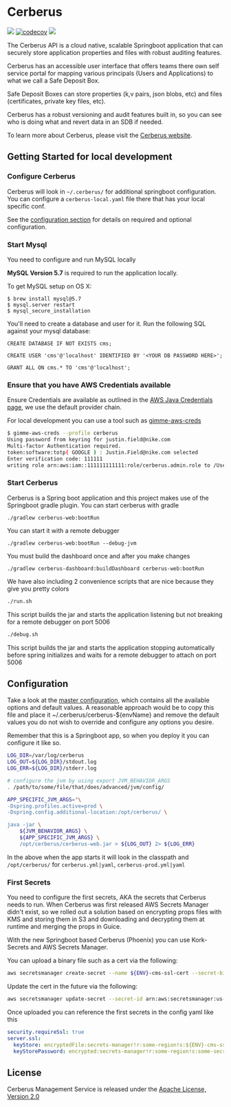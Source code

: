 # Cerberus

![][gh actions img]
[![codecov](https://codecov.io/gh/Nike-Inc/cerberus/branch/master/graph/badge.svg?token=oZ36lHQ97H)](https://codecov.io/gh/Nike-Inc/cerberus)
[![][license img]][license]

The Cerberus API is a cloud native, scalable Springboot application that can securely store application properties and files with robust auditing features.

Cerberus has an accessible user interface that offers teams there own self service portal for mapping various principals (Users and Applications) to what we call a Safe Deposit Box.

Safe Deposit Boxes can store properties (k,v pairs, json blobs, etc) and files (certificates, private key files, etc).

Cerberus has a robust versioning and audit features built in, so you can see who is doing what and revert data in an SDB if needed.

To learn more about Cerberus, please visit the [Cerberus website](http://engineering.nike.com/cerberus/).

## Getting Started for local development

### Configure Cerberus

Cerberus will look in `~/.cerberus/` for additional springboot configuration.
You can configure a `cerberus-local.yaml` file there that has your local specific conf.

See the [configuration section](#configuration) for details on required and optional configuration.

### Start Mysql

You need to configure and run MySQL locally

**MySQL Version 5.7** is required to run the application locally.

To get MySQL setup on OS X:

    $ brew install mysql@5.7
    $ mysql.server restart
    $ mysql_secure_installation

You'll need to create a database and user for it.  Run the following SQL against your mysql database:

    CREATE DATABASE IF NOT EXISTS cms;

    CREATE USER 'cms'@'localhost' IDENTIFIED BY '<YOUR DB PASSWORD HERE>';

    GRANT ALL ON cms.* TO 'cms'@'localhost';
    
### Ensure that you have AWS Credentials available

Ensure Credentials are available as outlined in the [AWS Java Credentials page](https://docs.aws.amazon.com/sdk-for-java/v1/developer-guide/credentials.html), we use the default provider chain.

For local development you can use a tool such as [gimme-aws-creds](https://github.com/Nike-Inc/gimme-aws-creds)

```bash
$ gimme-aws-creds --profile cerberus
Using password from keyring for justin.field@nike.com
Multi-factor Authentication required.
token:software:totp( GOOGLE ) : Justin.Field@nike.com selected
Enter verification code: 111111
writing role arn:aws:iam::111111111111:role/cerberus.admin.role to /Users/jfiel2/.aws/credentials
```
    
### Start Cerberus

Cerberus is a Spring boot application and this project makes use of the Springboot gradle plugin.
You can start cerberus with gradle

`./gradlew cerberus-web:bootRun`

You can start it with a remote debugger

`./gradlew cerberus-web:bootRun --debug-jvm`

You must build the dashboard once and after you make changes

`./gradlew cerberus-dashboard:buildDashboard cerberus-web:bootRun`

We have also including 2 convenience scripts that are nice because they give you pretty colors

```bash
./run.sh
```

This script builds the jar and starts the application listening but not breaking for a remote debugger on port 5006

```bash
./debug.sh
``` 

This script builds the jar and starts the application stopping automatically before spring initializes and waits for a remote debugger to attach on port 5006

## Configuration

Take a look at the [master configuration](cerberus-web/src/main/resources/cerberus.yaml), which contains all the available options and default values.
A reasonable approach would be to copy this file and place it ~/.cerberus/cerberus-${envName} and remove the default values you do not wish to override and configure any options you desire.

Remember that this is a Springboot app, so when you deploy it you can configure it like so.

```bash
LOG_DIR=/var/log/cerberus
LOG_OUT=${LOG_DIR}/stdout.log
LOG_ERR=${LOG_DIR}/stderr.log

# configure the jvm by using export JVM_BEHAVIOR_ARGS
. /path/to/some/file/that/does/advanced/jvm/config/

APP_SPECIFIC_JVM_ARGS="\
-Dspring.profiles.active=prod \
-Dspring.config.additional-location:/opt/cerberus/ \

java -jar \
    ${JVM_BEHAVIOR_ARGS} \
    ${APP_SPECIFIC_JVM_ARGS} \
    /opt/cerberus/cerberus-web.jar > ${LOG_OUT} 2> ${LOG_ERR}
```

In the above when the app starts it will look in the classpath and `/opt/cerberus/` for `cerberus.yml|yaml`, `cerberus-prod.yml|yaml`

### First Secrets

You need to configure the first secrets, AKA the secrets that Cerberus needs to run.
When Cerberus was first released AWS Secrets Manager didn't exist, so we rolled out a solution based on encrypting props 
files with KMS and storing them in S3 and downloading and decrypting them at runtime and merging the props in Guice.

With the new Springboot based Cerberus (Phoenix) you can use Kork-Secrets and AWS Secrets Manager.

You can upload a binary file such as a cert via the following:

```bash
aws secretsmanager create-secret --name ${ENV}-cms-ssl-cert --secret-binary fileb://path/to/your/ssl/cert.pfx
```

Update the cert in the future via the following:

```bash
aws secretsmanager update-secret --secret-id arn:aws:secretsmanager:us-west-2:111111:secret:${ENV}-cms-ssl-cert-xxxxx --secret-binary fileb://path/to/your/ssl/cert.pfx
```

Once uploaded you can reference the first secrets in the config yaml like this

```yaml
security.requireSsl: true
server.ssl:
  keyStore: encryptedFile:secrets-manager!r:some-region!s:${ENV}-cms-ssl-cert
  keyStorePassword: encrypted:secrets-manager!r:some-region!s:some-secret!k:some-key
```

## License

Cerberus Management Service is released under the [Apache License, Version 2.0](http://www.apache.org/licenses/LICENSE-2.0)

[gh actions img]:https://github.com/Nike-Inc/cerberus/workflows/Build/badge.svg?branch=master

[license]:LICENSE.txt
[license img]:https://img.shields.io/badge/License-Apache%202-blue.svg


[coveralls]:https://coveralls.io/github/Nike-Inc/cerberus
[coveralls img]:https://coveralls.io/repos/github/Nike-Inc/cerberus/badge.svg?branch=master
